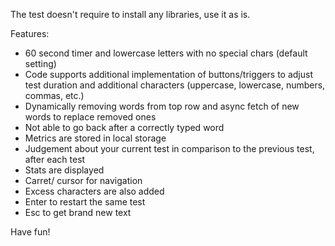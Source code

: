 The test doesn't require to install any libraries, use it as is.

Features:
- 60 second timer and lowercase letters with no special chars (default setting)
- Code supports additional implementation of buttons/triggers to adjust test duration and additional characters (uppercase, lowercase, numbers, commas, etc.)
- Dynamically removing words from top row and async fetch of new words to replace removed ones
- Not able to go back after a correctly typed word
- Metrics are stored in local storage
- Judgement about your current test in comparison to the previous test, after each test
- Stats are displayed
- Carret/ cursor for navigation
- Excess characters are also added
- Enter to restart the same test
- Esc to get brand new text

Have fun!



